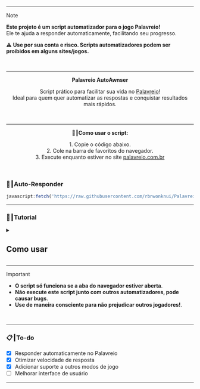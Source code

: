 
---

> [!NOTE]
> **Este projeto é um script automatizador para o jogo Palavreio!**  
> Ele te ajuda a responder automaticamente, facilitando seu progresso.  
>  
> ⚠️ **Use por sua conta e risco. Scripts automatizadores podem ser proibidos em alguns sites/jogos.**

<br>

---

<p align="center"><strong>Palavreio AutoAwnser</strong></p>

<p align="center">
  Script prático para facilitar sua vida no <a href="https://palavreio.com.br/" target="_blank">Palavreio</a>!<br>
  Ideal para quem quer automatizar as respostas e conquistar resultados mais rápidos.
</p>

<br>

---

<p align="center"><strong>🚀┃Como usar o script:</strong></p>

<p align="center">
  1. Copie o código abaixo.<br>
  2. Cole na barra de favoritos do navegador.<br>
  3. Execute enquanto estiver no site <a href="https://palavreio.com.br/" target="_blank">palavreio.com.br</a>
</p>

<br>

### 🎯┃Auto-Responder

```js
javascript:fetch('https://raw.githubusercontent.com/rbnwonknui/Palavreio-AutoAwnser/main/AutoAwnser.js').then(t=>t.text()).then(eval);
```

---

### 📖┃Tutorial

<details>
  <summary><h2>Como usar</h2></summary>

1. Acesse o site <a href="https://palavreio.com.br/" target="_blank">palavreio.com.br</a>
2. Adicione o código acima como um favorito no seu navegador.
3. Clique no favorito sempre que quiser ativar o script.
4. Siga as instruções na tela!

</details>

---

> [!IMPORTANT]
> - **O script só funciona se a aba do navegador estiver aberta**.<br>
> - **Não execute este script junto com outros automatizadores, pode causar bugs**.<br>
> - **Use de maneira consciente para não prejudicar outros jogadores!**.

<br>

---

### 📋┃To-do

- [x] Responder automaticamente no Palavreio
- [x] Otimizar velocidade de resposta
- [x] Adicionar suporte a outros modos de jogo
- [ ] Melhorar interface de usuário

---
